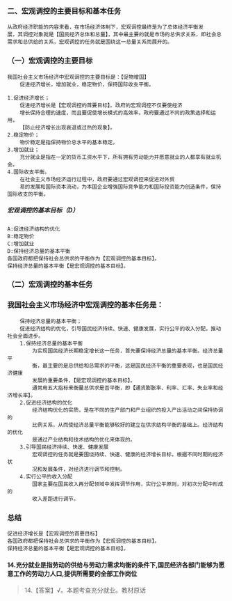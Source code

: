 ### 二、宏观调控的主要目标和基本任务
    从政府经济职能的内容来看，在市场经济体制下，宏观调控最终是为了总体经济平衡发
    展，其调控对象就是【国民经济总体和总量】，其中最主要的就是市场的总供求关系，即社会总
    需求和总供给的关系，宏观调控的任务就是围绕这一总量关系而展开的。
    
### （一）宏观调控的主要目标
    我国社会主义市场经济中宏观调控的主要目标是：【促物增国】
        促进经济增长，增加就业，稳定物价，保持国际收支平衡。
        
    1.促进经济增长；
        促进经济增长是【宏观调控的首要目标】。政府的宏观调控不仅要使经济
        增长保持合理的速度，而且要促使增长模式的高效率。政府要通过不同的政策选择和运用，
        【防止经济增长出现衰退或过热的现象】。
    2.稳定物价；
        物价稳定是指保持物价总水平的基本稳定。
    3.增加就业；
        充分就业是指在一定的货币工资水平下，所有拥有劳动能力并愿意就业的人都享有就业机会。
    4.国际收支平衡。
        在社会主义市场经济运行过程中，政府要通过宏观调控来促进对外贸
        易的发展和国际资本流动，为本国企业增强国际竞争能力和国际投资能力创造条件，保持国际收支的平衡。

##### 宏观调控的基本目标（D）
    A:促进经济结构的优化
    B:稳定物价
    C:增加就业
    D:保持经济总量的基本平衡
    各国政府都把保持社会总供求的平衡作为【宏观调控的基本目标】。
    保持经济总量的基本平衡【是宏观调控的基本目标】。



### （二）宏观调控的基本任务
### 我国社会主义市场经济中宏观调控的基本任务是：
        保持经济总量的基本平衡；
        促进经济结构的优化，引导国民经济持续、快速、健康发展，实行公平的收入分配，推动社会全面进步。
        1.保持经济总量的基本平衡
            为实现国民经济长期稳定增长这一任务，首先要保持经济总量的基本平衡。经济总量平
            衡，最主要的是总供给和总需求的平衡，这是国民经济平衡的重要表现，也是国民经济健康
            发展的重要条件，【是宏观调控的基本目标】。
            通常用五大指标来衡量总供求是否平衡，即【通货膨胀率、利率、汇率、失业率和经济增长率】。
        2.促进经济结构的优化
            经济结构优化的实质，是在不同的生产部门和产业组织的投入产出活动之间保持协调的
            比例关系，从而使经济总量平衡能够较好的建立在供求结构平衡的基础上。经济结构的优化
            是通过产业结构和技术结构的优化来体现的。
        3.引导国民经济持续、快速、健康发展
            宏观调控的任务就是要围绕持续、快速、健康的经济增长目标，根据不同时期的经济状
            况和发展条件，对经济进行调节和控制。
        4.实行公平的收入分配
            国家主要在国民收入再分配领域中发挥调节作用，实行公平原则，对初次分配中形成的
            收入差距进行调节。
            
### 总结
    促进经济增长是【宏观调控的首要目标】
    各国政府都把保持社会总供求的平衡作为【宏观调控的基本目标】。
    保持经济总量的基本平衡【是宏观调控的基本目标】。
            
    
#### 14.充分就业是指劳动的供给与劳动力需求均衡的条件下,国民经济各部门能够为愿意工作的劳动力人口,提供所需要的全部工作岗位
>   14.【答案】√。本题考查充分就业。教材原话


